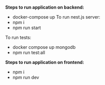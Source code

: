 **Steps to run application on backend:**

* docker-compose up
To run nest.js server:
* npm i
* npm run start 

To run tests: 
* docker compose up mongodb  
* npm run test:all


**Steps to run application on frontend:**

* npm i
* npm run dev